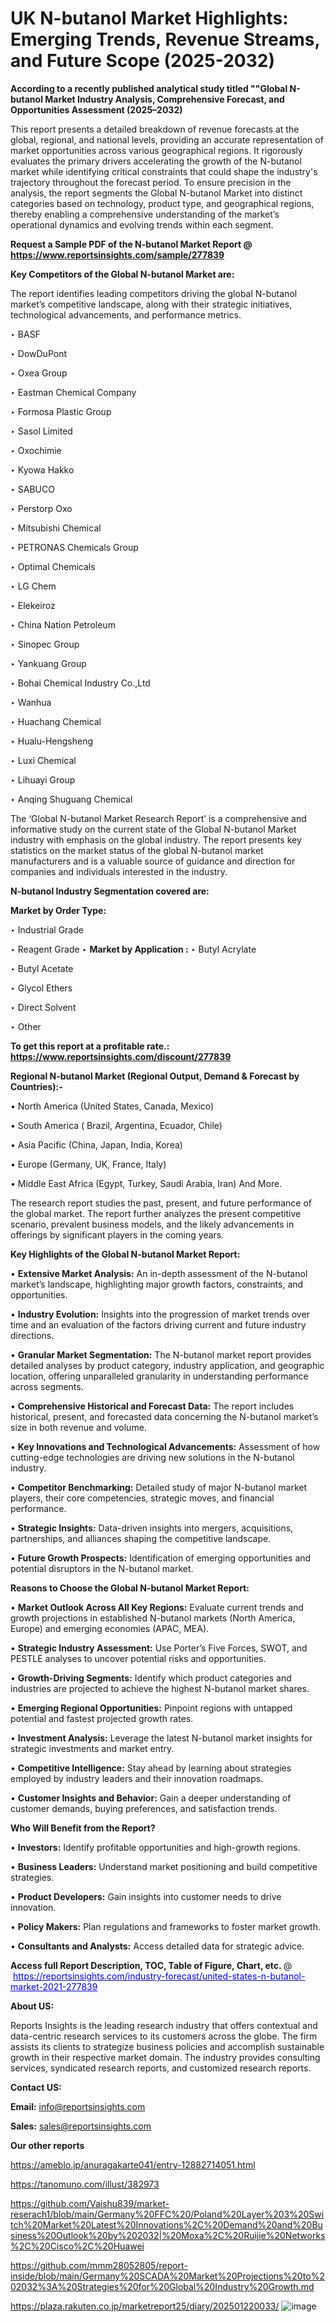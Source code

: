 # UK N-butanol Market Highlights: Emerging Trends, Revenue Streams, and Future Scope (2025-2032)

<strong>According to a recently published analytical study titled ""Global N-butanol Market Industry Analysis, Comprehensive Forecast, and Opportunities Assessment (2025–2032)</strong>

This report presents a detailed breakdown of revenue forecasts at the global, regional, and national levels, providing an accurate representation of market opportunities across various geographical regions. It rigorously evaluates the primary drivers accelerating the growth of the N-butanol market while identifying critical constraints that could shape the industry's trajectory throughout the forecast period. To ensure precision in the analysis, the report segments the Global N-butanol Market into distinct categories based on technology, product type, and geographical regions, thereby enabling a comprehensive understanding of the market’s operational dynamics and evolving trends within each segment.

<strong>Request a Sample PDF of the N-butanol Market Report </strong><strong>@<a href=https://www.reportsinsights.com/sample/277839 style=color:#0000ff;> https://www.reportsinsights.com/sample/277839</a></strong></font>

<strong>Key Competitors of the Global N-butanol Market are:</strong>

The report identifies leading competitors driving the global N-butanol market’s competitive landscape, along with their strategic initiatives, technological advancements, and performance metrics.

‣ BASF

‣ DowDuPont

‣ Oxea Group

‣ Eastman Chemical Company

‣ Formosa Plastic Group

‣ Sasol Limited

‣ Oxochimie

‣ Kyowa Hakko

‣ SABUCO

‣ Perstorp Oxo

‣ Mitsubishi Chemical

‣ PETRONAS Chemicals Group

‣ Optimal Chemicals

‣ LG Chem

‣ Elekeiroz

‣ China Nation Petroleum

‣ Sinopec Group

‣ Yankuang Group

‣ Bohai Chemical Industry Co.,Ltd

‣ Wanhua

‣ Huachang Chemical

‣ Hualu-Hengsheng

‣ Luxi Chemical

‣ Lihuayi Group

‣ Anqing Shuguang Chemical

The ‘Global N-butanol Market Research Report’ is a comprehensive and informative study on the current state of the Global N-butanol Market industry with emphasis on the global industry. The report presents key statistics on the market status of the global N-butanol market manufacturers and is a valuable source of guidance and direction for companies and individuals interested in the industry.

<strong>N-butanol Industry Segmentation covered are:</strong>

<strong>Market by Order Type: </strong>

‣ Industrial Grade

‣ Reagent Grade
‣ 
<strong>Market by Application :</strong>
‣ Butyl Acrylate

‣ Butyl Acetate

‣ Glycol Ethers

‣ Direct Solvent

‣ Other

<strong>To get this report at a profitable rate.: <a href=https://www.reportsinsights.com/discount/277839 style=color:#0000ff;>https://www.reportsinsights.com/discount/277839</a></strong></font>

<strong>Regional N-butanol Market (Regional Output, Demand &amp; Forecast by Countries):-</strong>

• North America (United States, Canada, Mexico)

• South America ( Brazil, Argentina, Ecuador, Chile)

• Asia Pacific (China, Japan, India, Korea)

• Europe (Germany, UK, France, Italy)

• Middle East Africa (Egypt, Turkey, Saudi Arabia, Iran) And More.

The research report studies the past, present, and future performance of the global market. The report further analyzes the present competitive scenario, prevalent business models, and the likely advancements in offerings by significant players in the coming years.

<strong>Key Highlights of the Global N-butanol Market Report:</strong>

• <strong>Extensive Market Analysis:</strong> An in-depth assessment of the N-butanol market’s landscape, highlighting major growth factors, constraints, and opportunities.

• <strong>Industry Evolution:</strong> Insights into the progression of market trends over time and an evaluation of the factors driving current and future industry directions.

• <strong>Granular Market Segmentation:</strong> The N-butanol market report provides detailed analyses by product category, industry application, and geographic location, offering unparalleled granularity in understanding performance across segments.

• <strong>Comprehensive Historical and Forecast Data:</strong> The report includes historical, present, and forecasted data concerning the N-butanol market’s size in both revenue and volume.

• <strong>Key Innovations and Technological Advancements:</strong> Assessment of how cutting-edge technologies are driving new solutions in the N-butanol industry.

• <strong>Competitor Benchmarking:</strong> Detailed study of major N-butanol market players, their core competencies, strategic moves, and financial performance.

• <strong>Strategic Insights:</strong> Data-driven insights into mergers, acquisitions, partnerships, and alliances shaping the competitive landscape.

• <strong>Future Growth Prospects:</strong> Identification of emerging opportunities and potential disruptors in the N-butanol market.

<strong>Reasons to Choose the Global N-butanol Market Report:</strong>

• <strong>Market Outlook Across All Key Regions:</strong> Evaluate current trends and growth projections in established N-butanol markets (North America, Europe) and emerging economies (APAC, MEA).

• <strong>Strategic Industry Assessment:</strong> Use Porter’s Five Forces, SWOT, and PESTLE analyses to uncover potential risks and opportunities.

• <strong>Growth-Driving Segments:</strong> Identify which product categories and industries are projected to achieve the highest N-butanol market shares.

• <strong>Emerging Regional Opportunities:</strong> Pinpoint regions with untapped potential and fastest projected growth rates.

• <strong>Investment Analysis:</strong> Leverage the latest N-butanol market insights for strategic investments and market entry.

• <strong>Competitive Intelligence:</strong> Stay ahead by learning about strategies employed by industry leaders and their innovation roadmaps.

• <strong>Customer Insights and Behavior:</strong> Gain a deeper understanding of customer demands, buying preferences, and satisfaction trends.

<strong>Who Will Benefit from the Report?</strong>

• <strong>Investors:</strong> Identify profitable opportunities and high-growth regions.

• <strong>Business Leaders:</strong> Understand market positioning and build competitive strategies.

• <strong>Product Developers:</strong> Gain insights into customer needs to drive innovation.

• <strong>Policy Makers:</strong> Plan regulations and frameworks to foster market growth.

• <strong>Consultants and Analysts:</strong> Access detailed data for strategic advice.
</ul>
<strong>Access full Report Description, TOC, Table of Figure, Chart, etc. </strong>@  <a href=https://reportsinsights.com/industry-forecast/united-states-n-butanol-market-2021-277839 style=color:#0000ff;>https://reportsinsights.com/industry-forecast/united-states-n-butanol-market-2021-277839</a></font>

<strong><strong>About US</strong>:</strong>

Reports Insights is the leading research industry that offers contextual and data-centric research services to its customers across the globe. The firm assists its clients to strategize business policies and accomplish sustainable growth in their respective market domain. The industry provides consulting services, syndicated research reports, and customized research reports.

<strong>Contact US:</strong>

<p class=""""><b>Email:</b> <a href=mailto:info@reportsinsights.com>info@reportsinsights.com</a></p>
<p class=""""><b>Sales:</b> <a href=mailto:sales@reportsinsights.com>sales@reportsinsights.com</a></p>

<strong>Our other reports</strong>

<a href=https://ameblo.jp/anuragakarte041/entry-12882714051.html>https://ameblo.jp/anuragakarte041/entry-12882714051.html</a>

<a href=https://tanomuno.com/illust/382973>https://tanomuno.com/illust/382973</a>

<a href=https://github.com/Vaishu839/market-reserach1/blob/main/Germany%20FFC%20/Poland%20Layer%203%20Switch%20Market%20Latest%20Innovations%2C%20Demand%20and%20Business%20Outlook%20by%202032|%20Moxa%2C%20Ruijie%20Networks%2C%20Cisco%2C%20Huawei>https://github.com/Vaishu839/market-reserach1/blob/main/Germany%20FFC%20/Poland%20Layer%203%20Switch%20Market%20Latest%20Innovations%2C%20Demand%20and%20Business%20Outlook%20by%202032|%20Moxa%2C%20Ruijie%20Networks%2C%20Cisco%2C%20Huawei</a>

<a href=https://github.com/mmm28052805/report-inside/blob/main/Germany%20SCADA%20Market%20Projections%20to%202032%3A%20Strategies%20for%20Global%20Industry%20Growth.md>https://github.com/mmm28052805/report-inside/blob/main/Germany%20SCADA%20Market%20Projections%20to%202032%3A%20Strategies%20for%20Global%20Industry%20Growth.md</a>

<a href=https://plaza.rakuten.co.jp/marketreport25/diary/202501220033/>https://plaza.rakuten.co.jp/marketreport25/diary/202501220033/</a>
![image](https://github.com/user-attachments/assets/d764d045-2a0b-4bc6-8317-eb1e256e68f1)
